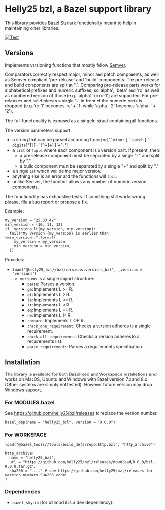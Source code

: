 # Helly25 bzl, a Bazel support library

This library provides [Bazel](http://bazel.build) [Starlark](https://bazel.build/rules/language) functionality meant to help in maintaining other libraries.

[![Test](https://github.com/helly25/bzl/actions/workflows/main.yml/badge.svg)](https://github.com/helly25/bzl/actions/workflows/main.yml)

## Versions

Implements versioning functions that mostly follow [Semver](https://semver.org/).

Comparators correctly respect major, minor and patch components, as well as
Semver compliant 'pre-release' and 'build' components. The pre-release and build
components are split at ".". Comparing pre-release parts works for alphabetical
prefixes and numeric suffixes, so 'alpha', 'beta' and 'rc' as well as numbered
version of those (e.g. 'alpha1' or rc-1') are supported. For pre-releases and
build pieces a single '-' in front of the numeric parts is dropped (e.g. 'rc-1'
becomes 'rc' + '1' while 'alpha--2' becomes 'alpha-' + '2').

The full functionality is exposed as a singele struct containing all functions.

The version parameters support:
- a string that can be parsed according to:
     `major`['.' `minor` [ '.' `patch` [ '.' `digits`]\*]] ['-' [^+]+] ['+' .\*]
- a `list` or `tuple` where each component is a version part. If present, then:
  - a pre-release component must be separated by a single "-" and split by ".".
  - a build component must be separated by a single "+" and split by "."
- a single `int` which will be the major version.
- anything else is an error and the functions will `fail`.
- unlike Semver, the function allows any number of numeric version components.

The functionality has exhaustive tests. If something still works wrong please,
file a bug report or propose a fix.

Example:
```bazel
my_version = "25.33.42"
min_version = (10, 11, 12)
if _versions.lt(my_version, min_version):
  fail("My version {my_version} is earlier than {min_version}.".format(
    my_version = my_version,
    min_version = min_version,
  ))
```

Provides:

* `load("@helly25_bzl//bzl/versions:versions_bzl", _versions = "versions")`
  * `versions` is a single import structure:
    * `parse`: Parses a version.
    * `ge`: Implements L >= R.
    * `gt`: Implements L > R.
    * `le`: Implements L <= R.
    * `lt`: Implements L < R.
    * `eq`: Implements L == R.
    * `ne`: Implements L != R.
    * `compare`: Implements L OP R.
    * `check_one_requirement`: Checks a version adheres to a single requirement.
    * `check_all_requirements`: Checks a version adheres to a requirements list.
    * `parse_requirements`: Parses a requirements specification.

## Installation

The library is available for both Bazelmod and Workspace installations and works
on MacOS, Ubuntu and Windows with Bazel version 7.x and 8.x (Other systems are
simply not tested). However future version may drop Windows support.

### For MODULES.bazel

See https://github.com/helly25/bzl/releases to replace the version number.

```
bazel_dep(name = "helly25_bzl", version = "0.0.0")
```

### For WORKSPACE

```bazel
load("@bazel_tools//tools/build_defs/repo:http.bzl", "http_archive")

http_archive(
  name = "helly25_bzl",
  url = "https://github.com/helly25/bzl/releases/download/0.0.0/bzl-0.0.0.tar.gz",
  sha256 = "...." # see https://github.com/helly25/bzl/releases for version numbers SHA256 codes.
)
```

### Dependencies

* `bazel_skylib` (for bzlmod it is a dev dependency).
